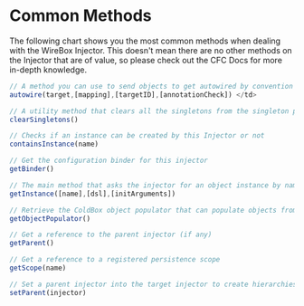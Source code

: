 # Common Methods

The following chart shows you the most common methods when dealing with the WireBox Injector. This doesn't mean there are no other methods on the Injector that are of value, so please check out the CFC Docs for more in-depth knowledge.

```js
// A method you can use to send objects to get autowired by convention or mapping lookups
autowire(target,[mapping],[targetID],[annotationCheck]) </td>

// A utility method that clears all the singletons from the singleton persistence scope. Great to do in development.
clearSingletons()

// Checks if an instance can be created by this Injector or not
containsInstance(name)

// Get the configuration binder for this injector
getBinder()

// The main method that asks the injector for an object instance by name or by autowire DSL string.
getInstance([name],[dsl],[initArguments])

// Retrieve the ColdBox object populator that can populate objects from JSON, XML, structures and much more.
getObjectPopulator()

// Get a reference to the parent injector (if any)
getParent()

// Get a reference to a registered persistence scope
getScope(name)

// Set a parent injector into the target injector to create hierarchies
setParent(injector)
```
